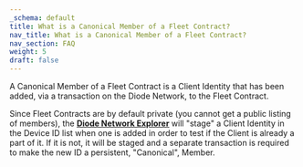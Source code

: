 ```yaml
---
_schema: default
title: What is a Canonical Member of a Fleet Contract?
nav_title: What is a Canonical Member of a Fleet Contract?
nav_section: FAQ
weight: 5
draft: false
---
```

A Canonical Member of a Fleet Contract is a Client Identity that has been added, via a transaction on the Diode Network, to the Fleet Contract.

Since Fleet Contracts are by default private (you cannot get a public listing of members), the <a href="https://diode.io/prenet/#/fleets" target="_blank" rel="noopener"><strong>Diode Network Explorer</strong></a> will "stage" a Client Identity in the Device ID list when one is added in order to test if the Client is already a part of it. If it is not, it will be staged and a separate transaction is required to make the new ID a persistent, "Canonical", Member.